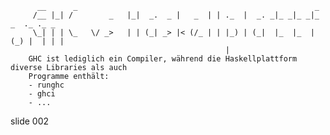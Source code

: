           __      _                                                     _
         /__ |_| /        _   |_|  _.  _ |   _  | | ._  |  _. _|_ _|_ _|_ _  ._ ._ _
         \_| | | \_   \/ _>   | | (_| _> |< (/_ | | |_) | (_|  |_  |_  | (_) |  | | |
                                                    |
        GHC ist lediglich ein Compiler, während die Haskellplattform diverse Libraries als auch
        Programme enthält:
        - runghc
        - ghci
        - ...

















































































slide 002
